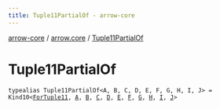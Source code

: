 ```yaml
---
title: Tuple11PartialOf - arrow-core
---
```


[arrow-core](../index.html) / [arrow.core](index.html) / [Tuple11PartialOf](./-tuple11-partial-of.html)

# Tuple11PartialOf

`typealias Tuple11PartialOf<A, B, C, D, E, F, G, H, I, J> = Kind10<`[`ForTuple11`](-for-tuple11.html)`, `[`A`](-tuple11-partial-of.html#A)`, `[`B`](-tuple11-partial-of.html#B)`, `[`C`](-tuple11-partial-of.html#C)`, `[`D`](-tuple11-partial-of.html#D)`, `[`E`](-tuple11-partial-of.html#E)`, `[`F`](-tuple11-partial-of.html#F)`, `[`G`](-tuple11-partial-of.html#G)`, `[`H`](-tuple11-partial-of.html#H)`, `[`I`](-tuple11-partial-of.html#I)`, `[`J`](-tuple11-partial-of.html#J)`>`